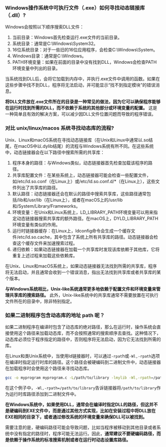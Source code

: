 ### Windows操作系统中可执行文件（.exe）如何寻找动态链接库（.dll）?

Windows会按照以下顺序搜索DLL文件：

1. 当前目录：Windows首先检查运行.exe文件的当前目录。
2. 系统目录：通常是C:\Windows\System32。
3. 16位系统目录：对于一些旧的16位应用程序，会检查C:\Windows\System。
4. Windows目录：通常是C:\Windows。
5. PATH环境变量：如果在前面的目录中没有找到DLL，Windows会检查PATH环境变量中列出的目录。

当系统找到DLL后，会将它加载到内存中，并执行.exe文件中调用的函数。如果在这些步骤中找不到DLL，程序将无法启动，并可能显示“找不到指定模块”的错误消息。

**将DLL文件放在.exe文件所在的目录是一种常见的做法，因为它可以确保程序能够在运行时找到所需的DLL，而不依赖于系统的其他部分或环境变量的配置。** 这是一种简单且有效的解决方案，可以减少因DLL文件位置问题而导致的程序错误。


### 对比 unix/linux/macos 系统寻找动态库的流程?

Unix、Linux和macOS系统在寻找动态链接库（在Unix和Linux中通常以.so结尾，在macOS中以.dylib结尾）的流程与Windows系统有所不同。在这些系统中，动态链接器会在以下路径中搜索所需的共享库：

1. 程序本身的路径：与Windows类似，动态链接器首先检查加载该程序的路径。
2. 共享库配置文件：在某些系统上，动态链接器可能会检查一些配置文件，如/etc/ld.so.conf（在Linux上）或/etc/ld.so.conf.d/*（在Linux上），这些文件列出了共享库的路径。
3. 默认路径：动态链接器还会在默认的路径中搜索共享库，这些路径通常包括/lib和/usr/lib（在Linux上），或者在macOS上的/usr/lib和/System/Library/Frameworks。
4. 环境变量：在Unix和Linux系统上，LD_LIBRARY_PATH环境变量可以用来指定动态链接器搜索共享库的额外路径。在macOS上，DYLD_LIBRARY_PATH环境变量有类似的作用。
5. 运行时链接器缓存：在Linux上，ldconfig命令会生成一个缓存文件/etc/ld.so.cache，其中包含了系统上所有共享库的路径。动态链接器会检查这个缓存文件来加速搜索过程。
6. 递归依赖：如果动态链接器在加载一个共享库时发现该库依赖于其他库，它将重复上述过程来加载这些依赖库。

在Unix、Linux和macOS系统上，如果动态链接器无法找到所需的共享库，程序将无法启动，并且通常会收到一个错误消息，指出无法找到共享库或者共享库的某个版本。

**与Windows系统相比，Unix-like系统通常更多地依赖于配置文件和环境变量来管理共享库的搜索路径。** 此外，Unix-like系统中的共享库通常不需要放置在可执行文件所在的目录中，除非特别指定。

### 如果二进制程序包含动态库的地址 path 呢？


如果二进制程序在编译时包含了动态库的绝对路径，那么在运行时，操作系统会直接使用这个路径来加载动态库，而不会按照通常的搜索顺序去查找。这种情况下，动态库必须位于程序指定的路径中，否则程序将无法启动，因为它无法找到所需的库。

在Linux和类Unix系统中，当使用ld链接器时，可以通过`-rpat`h或`-Wl,-rpath`选项在编译时指定运行时库的路径。这个路径会被硬编码到二进制文件中，动态链接器在加载程序时会使用这个路径来寻找动态库。

```bash
gcc -o myprogram myprogram.c -L/path/to/library -lmylib -Wl,-rpath=/path/to/library
```

在这个例子中，`-Wl,-rpath=/path/to/library`告诉链接器将`/path/to/library`作为运行时库路径添加到二进制文件中。

**在Windows系统中，如果使用DLL，通常会在编译时指定DLL的路径，但这并不是硬编码到EXE文件中，而是通过其他方式实现，比如在安装过程中将DLL放在EXE相同的目录下，或者通过修改系统的环境变量来确保DLL可以被找到。**

需要注意的是，硬编码路径可能会导致问题，比如当程序被移动到其他目录或者系统中没有指定的路径时，程序可能无法运行。因此，**通常建议不要硬编码路径，而是依赖于操作系统的标准搜索机制或者在运行时动态设置库路径。**